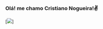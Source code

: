 ### Olá! me chamo Cristiano Nogueira!✌️

[![](https://img.shields.io/badge/Gmail-D14836?style=for-the-badge&logo=gmail&logoColor=white)]

